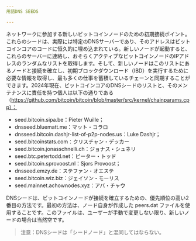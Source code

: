 ```yaml
---
用語DNS SEEDS

---
```

ネットワークに参加する新しいビットコインノードのための初期接続ポイント。これらのシードは、実際には特定のDNSサーバーであり、そのアドレスはビットコインコアのコードに恒久的に埋め込まれている。新しいノードが起動すると、これらのサーバーに連絡し、おそらくアクティブなビットコインノードのIPアドレスのランダムなリストを取得します。そして、新しいノードはこのリストにあるノードと接続を確立し、初期ブロックダウンロード（IBD）を実行するために必要な情報を取得し、最も多くの仕事を蓄積しているチェーンと同期することができます。2024年現在、ビットコインコアのDNSシードのリストと、そのメンテナンスに責任を持つ個人は以下の通りである（https://github.com/bitcoin/bitcoin/blob/master/src/kernel/chainparams.cpp）：


- seed.bitcoin.sipa.be：Pieter Wuille；
- dnsseed.bluematt.me：マット・コラロ
- dnsseed.bitcoin.dashjr-list-of-p2p-nodes.us：Luke Dashjr；
- seed.bitcoinstats.com：クリスチャン・デッカー
- seed.bitcoin.jonasschnelli.ch：ジョナス・シュネリ
- seed.btc.petertodd.net：ピーター・トッド
- seed.bitcoin.sprovoost.nl：Sjors Provoost；
- dnsseed.emzy.de：ステファン・オエステ
- seed.bitcoin.wiz.biz：ジェイソン・モーリス
- seed.mainnet.achownodes.xyz：アバ・チャウ

DNSシードは、ビットコインノードが接続を確立するための、優先順位の高い2番目の方法です。最初の方法は、ノード自身が作成した peers.dat ファイルを使用することです。このファイルは、ユーザーが手動で変更しない限り、新しいノードの場合は当然空です。

> 注意：DNSシードは「シードノード」と混同してはならない。